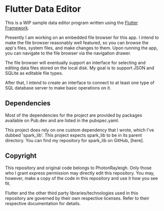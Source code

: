 # Flutter Data Editor

This is a WIP sample data editor program written using the [Flutter Framework](https://flutter.dev/).

Presently I am working on an embedded file browser for this app. I intend to make the file browser reasonably well featured, so you can browse the app's files, system files, and make changes to them. Upon running the app, you can navigate to the file browser via the navigation drawer.

The file browser will eventually support an interface for selecting and editing data files stored on the local disk. My goal is to support JSON and SQLite as editable file types.

After that, I intend to create an interface to connect to at least one type of SQL database server to make basic operations on it. 

## Dependencies
Most of the dependencies for the project are provided by packages available on Pub.dev and are listed in the pubspec.yaml.

This project does rely on one custom dependency that I wrote, which I've dubbed 'spark_lib'. This project expects spark_lib to be in its parent directory. You can find my repository for spark_lib on GitHub, [here].

## Copyright
This repository and original code belongs to PhotonRayleigh. Only those who I grant express permission may directly edit this repository. You may, however, make a copy of the code in this repository and use it how you see fit.

Flutter and the other third party libraries/technologies used in this repository are governed by their own respective licenses. Refer to their respective documentation for details.